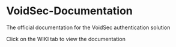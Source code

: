 # VoidSec-Documentation
The official documentation for the VoidSec authentication solution

Click on the WIKI tab to view the documentation
